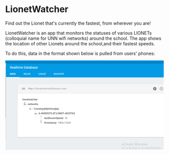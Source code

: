 # LionetWatcher
Find out  the Lionet that's currently the fastest, from wherever you are!

LionetWatcher is an app that monitors the statuses of various LIONETs (colloquial name for UNN wifi networks) around the school. 
The app shows the location of other Lionets around the school,and their fastest speeds.

To do this, data in the format shown below is pulled from users' phones:

![](https://github.com/shalvah/LionetWatcher/blob/master/data_structure.png)
